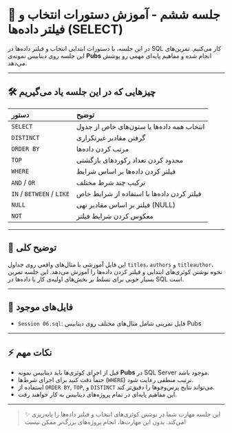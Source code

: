 # 🧩 جلسه ششم - آموزش دستورات انتخاب و فیلتر داده‌ها (SELECT)

در این جلسه، با دستورات ابتدایی انتخاب و فیلتر داده‌ها در SQL کار می‌کنیم. تمرین‌های این جلسه روی دیتابیس نمونه‌ی **Pubs** انجام شده و مفاهیم پایه‌ای مهمی رو پوشش می‌دهد.

---

## 🛠️ چیزهایی که در این جلسه یاد می‌گیریم

| دستور | توضیح |
|:---|:---|
| `SELECT` | انتخاب همه داده‌ها یا ستون‌های خاص از جدول |
| `DISTINCT` | گرفتن مقادیر غیرتکراری |
| `ORDER BY` | مرتب کردن داده‌ها |
| `TOP` | محدود کردن تعداد رکوردهای بازگشتی |
| `WHERE` | فیلتر کردن داده‌ها بر اساس شرایط |
| `AND` / `OR` | ترکیب چند شرط مختلف |
| `IN` / `BETWEEN` / `LIKE` | فیلتر کردن داده‌ها با استفاده از شرایط خاص |
| `NULL` | فیلتر بر اساس مقادیر تهی (NULL) |
| `NOT` | معکوس کردن شرایط فیلتر |

---

## 📜 توضیح کلی

این فایل آموزشی با مثال‌های واقعی روی جداول `titles`، `authors` و `titleauthor`، نحوه نوشتن کوئری‌های ابتدایی و فیلتر کردن داده‌ها را آموزش می‌دهد. 
این جلسه تمرین بسیار خوبی برای تسلط بر بخش‌های اولیه‌ی کار با داده‌ها در SQL است.

---

## 📂 فایل‌های موجود

- `Session 06.sql`: فایل تمرینی شامل مثال‌های مختلف روی دیتابیس Pubs

---

## ⚡ نکات مهم

- قبل از اجرای کوئری‌ها باید دیتابیس نمونه **Pubs** در SQL Server موجود باشد.
- حتماً دقت کنید برای اجرای شرط‌ها (`WHERE`) ترتیب منطقی رعایت شود.
- استفاده از `ORDER BY`, `TOP`, و `DISTINCT` می‌تواند نتایج پرس‌وجوها را دقیق‌تر کند.
- این مفاهیم پایه‌ای در تمام پروژه‌های دیتابیس به کار خواهند رفت.

---

> ✨ این جلسه مهارت شما در نوشتن کوئری‌های انتخاب و فیلتر داده‌ها را پایه‌ریزی می‌کند. بدون این مهارت‌ها، انجام پروژه‌های بزرگ‌تر ممکن نیست!

